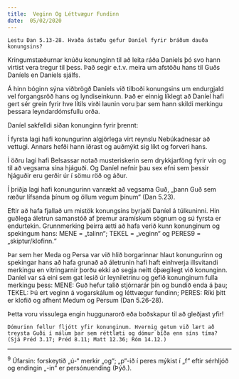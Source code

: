 ```yaml
---
title:  Veginn Og Léttvægur Fundinn
date:  05/02/2020
---
```


`Lestu Dan 5.13-28. Hvaða ástæðu gefur Daníel fyrir bráðum dauða konungsins?`

Kringumstæðurnar knúðu konunginn til að leita ráða Daníels þó svo hann virtist vera tregur til þess. Það segir e.t.v. meira um afstöðu hans til Guðs Daníels en Daníels sjálfs.

Á hinn bóginn sýna viðbrögð Daníels við tilboði konungsins um endurgjald vel forgangsröð hans og lyndiseinkunn. Það er einnig líklegt að Daníel hafi gert sér grein fyrir hve lítils virði launin voru þar sem hann skildi merkingu þessara leyndardómsfullu orða.

Daníel sakfelldi síðan konunginn fyrir þrennt:

Í fyrsta lagi hafi konungurinn algjörlega virt reynslu Nebúkadnesar að vettugi. Annars hefði hann iðrast og auðmýkt sig líkt og forveri hans.

Í öðru lagi hafi Belsassar notað musteriskerin sem drykkjarföng fyrir vín og til að vegsama sína hjáguði. Og Daníel nefnir þau sex efni sem þessir hjáguðir eru gerðir úr í sömu röð og áður.

Í þriðja lagi hafi konungurinn vanrækt að vegsama Guð, „þann Guð sem ræður lífsanda þínum og öllum vegum þínum“ (Dan 5.23).

Eftir að hafa fjallað um mistök konungsins byrjaði Daníel á túlkuninni.  Hin guðlega áletrun samanstóð af þremur aramískum sögnum og sú fyrsta er endurtekin. Grunnmerking þeirra ætti að hafa verið kunn konunginum og spekingum hans: MENE = „talinn“; TEKEL = „veginn“ og PERES9 = „skiptur/klofinn.“

Þar sem her Meda og Persa var við hlið borgarinnar hlaut konungurinn og spekingar hans að hafa grunað að áletrunin hafi haft einhverja illsvitandi merkingu en vitringarnir þorðu ekki að segja neitt óþægilegt við konunginn. Daníel var sá eini sem gat lesið úr leyniletrinu og gefið konunginum fulla merkingu þess: MENE: Guð hefur talið stjórnarár þín og bundið enda á þau; TEKEL: Þú ert veginn á vogarskálum og léttvægur fundinn; PERES: Ríki þitt er klofið og afhent Medum og Persum (Dan 5.26-28).

Þetta voru vissulega engin huggunarorð eða boðskapur til að gleðjast yfir!

`Dómurinn fellur fljótt yfir konunginum. Hvernig getum við lært að treysta Guði í málum þar sem réttlæti og dómur bíða enn síns tíma? (Sjá Préd 3.17; Préd 8.11; Matt 12.36; Róm 14.12.)`

---

<sup>9</sup> Úfarsin: forskeytið „ú-“ merkir „og“; „p“-ið  í peres mýkist í „f“ eftir sérhljóð og endingin „-in“ er persónuending (Þýð.).